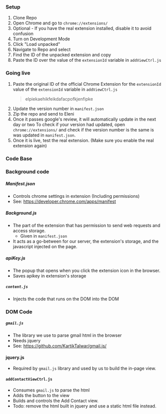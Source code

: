 ### Setup
1. Clone Repo
2. Open Chrome and go to `chrome://extensions/`
3. Optional - If you have the real extension installed, disable it to avoid confusion
4. Turn on Development Mode
5. Click "Load unpacked"
6. Navigate to Repo and select
7. Find the ID of the unpacked extension and copy
8. Paste the ID over the value of the `extensionId` variable in `addViewCtrl.js`

### Going live
1. Paste the original ID of the official Chrome Extension for the `extensionId` value of the `extensionId` variable in `addViewCtrl.js`
    >elpiekaehikfeikdafacpofkjenfipke
2. Update the version number in `manifest.json`
3. Zip the repo and send to Eleni
4. Once it passes google's review, it will automatically update in the next day or two
   To check if your version had updated, open `chrome://extensions/` and check if the version number is the same is was updated in `manifest.json`.
5. Once it is live, test the real extension.
   (Make sure you enable the real extension again)

### Code Base

### Background code
##### Manifest.json
* Controls chrome settings in extension (Including permissions)
* See: https://developer.chrome.com/apps/manifest

##### Background.js
* The part of the extension that has permission to send web requests and access storage.
  * Given in `manifest.json`
* It acts as a go-between for our server, the extension's storage, and the javascript injected on the page.

##### apiKey.js
* The popup that opens when you click the extension icon in the browser.
* Saves apikey in extension's storage

##### `content.js`
* Injects the code that runs on the DOM into the DOM

### DOM Code
##### `gmail.js`
* The library we use to parse gmail html in the browser
* Needs jquery
* See: https://github.com/KartikTalwar/gmail.js/

#### jquery.js
* Required by `gmail.js` library and used by us to build the in-page view.

#### `addContactViewCtrl.js`
* Consumes `gmail.js` to parse the html
* Adds the button to the view
* Builds and controls the Add Contact view.
* Todo: remove the html built in jquery and use a static html file instead.
